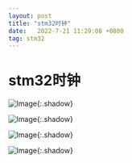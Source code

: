 ```yaml
---
layout: post
title: "stm32时钟"
date:   2022-7-21 11:29:08 +0800
tag: stm32
---
```


# stm32时钟

![Image](https://xusenfeng.github.io/myimages/3-7.jpg){:.shadow}

![Image](https://xusenfeng.github.io/myimages/3-8.jpg){:.shadow}

![Image](https://xusenfeng.github.io/myimages/3-9.jpg){:.shadow}

![Image](https://xusenfeng.github.io/myimages/3-10.jpg){:.shadow}